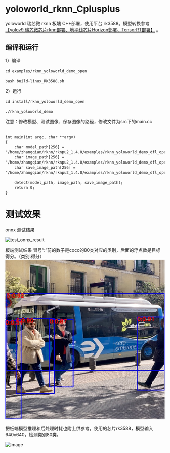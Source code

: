 # yoloworld_rknn_Cplusplus

yoloworld 瑞芯微 rknn 板端 C++部署，使用平台 rk3588。模型转换参考 [【yolov9 瑞芯微芯片rknn部署、地平线芯片Horizon部署、TensorRT部署】](https://blog.csdn.net/zhangqian_1/article/details/136321979)  。

## 编译和运行

1）编译

```
cd examples/rknn_yoloworld_demo_open

bash build-linux_RK3588.sh

```

2）运行

```
cd install/rknn_yoloworld_demo_open

./rknn_yoloworld_demo

```

注意：修改模型、测试图像、保存图像的路径，修改文件为src下的main.cc

```

int main(int argc, char **argv)
{
    char model_path[256] = "/home/zhangqian/rknn/rknpu2_1.4.0/examples/rknn_yoloworld_demo_dfl_open/model/RK3588/yolo_world_v2.rknn";
    char image_path[256] = "/home/zhangqian/rknn/rknpu2_1.4.0/examples/rknn_yoloworld_demo_dfl_open/test.jpg";
    char save_image_path[256] = "/home/zhangqian/rknn/rknpu2_1.4.0/examples/rknn_yoloworld_demo_dfl_open/test_result.jpg";

    detect(model_path, image_path, save_image_path);
    return 0;
}
```


# 测试效果

onnx 测试结果

![test_onnx_result](https://github.com/cqu20160901/yoloworld-rknn-Cplusplus/assets/22290931/fe7d1d1e-ff16-4d98-bd71-28c1c56f3648)


板端测试结果
冒号“:”前的数子是coco的80类对应的类别，后面的浮点数是目标得分。（类别:得分）
![image](https://github.com/cqu20160901/yoloworld-rknn-Cplusplus/blob/main/examples/rknn_2.0_yoloworld_demo/test_result.jpg)



把板端模型推理和后处理时耗也附上供参考，使用的芯片rk3588，模型输入640x640，检测类别80类。


![image](https://github.com/cqu20160901/yoloworld-rknn-Cplusplus/assets/22290931/cb36f43f-88e2-41ee-8a7b-c4718d52fb43)

